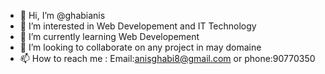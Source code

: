 - 👋 Hi, I’m @ghabianis
- 👀 I’m interested in Web Developement and IT Technology
- 🌱 I’m currently learning Web Developement
- 💞️ I’m looking to collaborate on any project in may domaine
- 📫 How to reach me : Email:anisghabi8@gmail.com or phone:90770350

<!---
ghabianis/ghabianis is a ✨ special ✨ repository because its `README.md` (this file) appears on your GitHub profile.
You can click the Preview link to take a look at your changes.
--->
